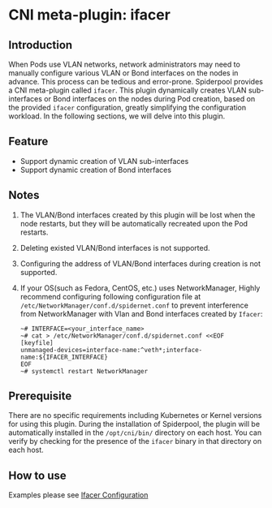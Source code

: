 # CNI meta-plugin: ifacer

## Introduction

When Pods use VLAN networks, network administrators may need to manually configure various VLAN or Bond interfaces on the nodes in advance. This process can be tedious and error-prone. Spiderpool provides a CNI meta-plugin called `ifacer`.
This plugin dynamically creates VLAN sub-interfaces or Bond interfaces on the nodes during Pod creation, based on the provided `ifacer` configuration, greatly simplifying the configuration workload. In the following sections, we will delve into this plugin.

## Feature

- Support dynamic creation of VLAN sub-interfaces
- Support dynamic creation of Bond interfaces

## Notes

1. The VLAN/Bond interfaces created by this plugin will be lost when the node restarts, but they will be automatically recreated upon the Pod restarts.
2. Deleting existed VLAN/Bond interfaces is not supported.
3. Configuring the address of VLAN/Bond interfaces during creation is not supported.
4. If your OS(such as Fedora, CentOS, etc.) uses NetworkManager, Highly recommend configuring following configuration file at `/etc/NetworkManager/conf.d/spidernet.conf` to prevent interference from NetworkManager with Vlan and Bond interfaces created by `Ifacer`:

    ```shell
    ~# INTERFACE=<your_interface_name>
    ~# cat > /etc/NetworkManager/conf.d/spidernet.conf <<EOF
    [keyfile]
    unmanaged-devices=interface-name:^veth*;interface-name:${IFACER_INTERFACE}
    EOF
    ~# systemctl restart NetworkManager
    ```

## Prerequisite

There are no specific requirements including Kubernetes or Kernel versions for using this plugin. During the installation of Spiderpool, the plugin will be automatically installed in the `/opt/cni/bin/` directory on each host. You can verify by checking for the presence of the `ifacer` binary in that directory on each host.

## How to use

Examples please see [Ifacer Configuration](../usage/spider-multus-config.md#ifacer-configurations)
